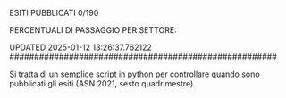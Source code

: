 ESITI PUBBLICATI 0/190 

PERCENTUALI DI PASSAGGIO PER SETTORE:

UPDATED 2025-01-12 13:26:37.762122
###################################################### 

Si tratta di un semplice script in python per controllare quando sono pubblicati gli esiti (ASN 2021, sesto quadrimestre).

